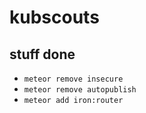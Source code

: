 # kubscouts

## stuff done
- `meteor remove insecure`
- `meteor remove autopublish`
- `meteor add iron:router`